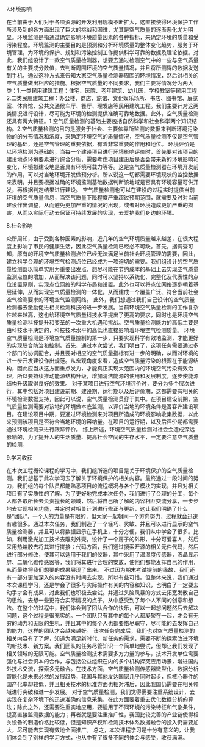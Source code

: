 7.环境影响

在当前由于人们对于各项资源的开发利用规模不断扩大，这直接使得环境保护工作所涉及到的各方面出现了巨大的挑战和困难，尤其是空气质量的逐渐恶化尤为明显。环境监测是指通过确定影响环境质量因素的各种指标，来确定环境的质量和受污染程度。环境监测的主要目的是预测和分析环境质量的整体变化趋势，服务于环境管理，为环境的保护、规划和污染控制工作提供科学可靠的数据及理论依据。对此，我们组设计了一款空气质量检测器，想要去通过检测空气中的一些与空气质量有关的主要成分数值，去判断周围环境的空气质量情况，并且将所测得的数据发送到手机，通过这种方式来告知大家空气质量检测器周围的环境情况，然后对相关的空气质量做出相应的措施。根据空气质量的不同要求，我们主要将情况分为两大类：1.一类民用建筑工程：住宅、医院、老年建筑、幼儿园、学校教室等民用工程2.二类民用建筑工程：办公楼、商店、旅馆、文化娱乐场所、书店、图书馆、展览室、体育馆、公共交通候车厅、餐厅、理发店等民用建筑工程。我们主要针对这两类情况进行设计，尽可能为环境的检测提供准确可靠地数据。此外，空气质量检测还具有两大特征。1.空气质量检测的基础主要包括自然科学和社会科学两个知识结构。2.空气质量检测的目的是服务于社会、主要依靠所监测的数据来判断环境污染物的的分布情况和浓度，来确定环境空气的质量情况，空气质量检测不仅是空气管理的基础，还是空气管理的重要依据，有着非常重要的作用和地位。
环境评价是以环境检测为基础的，当每一个建设项目进行环境影响评价时，首先要对该项目的建设地点环境要素进行综合分析，需要考虑项目建设后是否会带来新的环境影响和变化，环境拟建设地是否具有环境可载力等等。这是空气质量检测器在环境开发前的作用，可以对当地环境开发做预分析。所以说这一切都需要环境现状的监控数据来表明。并且要根据准确的环境监测基础数据判断该地域是否具有环境容量可供开发，再根据判定结果进行建设。
空气质量检测也可以在建设的过程实时提供当前环境的空气质量信息，当空气质量下降程度严重超过预期范围，就需要及时对当前建设作出调整，从而避免更加严重的情况的出现，或者对环境造成更加严重的损害，从而以实际行动去保证可持续发展的实现，去爱护我们身边的环境。
















8.社会影响

  众所周知，由于受到各种因素的影响，近几年的空气环境质量越来越差，在很大程度上影响了市民的健康生活，因此空气质量检测已经必不可缺。首先，据调查可知，原有的环境空气质量检测点位已经无法满足当前社会环境管理的需要，因此，建立科学合理的环境空气检测点位已经成为一项迫切的需要。我们组设计的空气质量检测器以简单实用为重要出发点，想尽可能在节约成本的基础上去实现空气质量监测点位的增加，从而解决该问题，同时可以坚持以系统化、完整化及代表性的点位设置原则，实现点位网络的科学布局和设置。此外也可以将点位网络逐步朝着基层延伸，从而实现空气质量检测的一体化。从而建成一个覆盖广泛、符合当前社会空气检测要求的环境空气监测网络。
  此外，我们想通过我们自己设计的空气质量检测器去激励促进相关检测科技的进一步发展。当前环境空气质量检测的工作复杂性越来越高，这也给环境空气质量科技水平提出了更高的要求，同时也是环境空气质量检测科技提升和变革的一次重大机遇和挑战。空气质量检测能力的高低主要是由科技水平决定的，科技技术水平的高低也直接影响着环境空气检测质量。
  环境空气质量检测是环境空气质量控制的第一步，只要实现科学有效地监测，才能更好的实现联合防治和控制。首先，通过本次尝试，我们明白了，这项任务需要通过多个部门的协调配合，并且要对相应的空气质量指标有进一步的明确，从而对环境的进一步开发建设作出规范。从宏观角度来看，造成空气质量污染的根源在于能源结构，因此应当从这方面重点发力，才能真正实现大范围内的环境空气污染有效治理，所以要持续推动能源结构升级，增加清洁能源的使用和发展制度，逐步使能源结构升级取得良好的效果。
  对于某项目进行空气环境评价时，要分为多个层次进行，其中包括对项目建设前期、建设期、运行期以及后评价期，这都需要有相关的环境检测数据支持，因此可以说，空气质量检测贯穿于其中。在项目建设前期，空气质量检测需要对该地的环境做本底监测，以评价当地的环境条件是否容许建设项目。在建设项目中期，要通过环境检测来对项目所造成的环境影响收集数据，以此来预测该项目是否符合当地环境的容纳量。在项目的运行期，以及后评价期都需要通过环境检测来进行跟踪评价。
  综上所述，环境空气质量检测对社会会造成深远影响的，为了提升人的生活质量、提高社会空间的生存水平，一定要注意空气质量的检测。
















9.学习收获

  在本次工程概论课程的学习中，我们组所选的项目是关于环境保护的空气质量检测。我们想基于此次学习去了解关于环境保护的相关内容。最终通过一段时间的努力，我们组的每个队员都能熟悉项目的流程概况与各个子模块的实现，并且对相关项目有了实质性的了解。为了更好地完成本次任务，我们进行了合理的分工，每个人都各取所长去负责擅长的领域，然后将自己所了解的内容相互交流分享，一步步地去实现相关功能，并定时对相关计划进行修正与更新，这让我们明确了什么是“团队”，一个人的力量是有限的，但大家一起朝同一个方向努力，过程就会迅速有趣很多。通过本次任务，我们制造了一个轻巧、灵敏、并且可以进行显示的空气质量检测器，并且可以将数据显示在手机上，十分方便，我们从中学会了很多。比如，利用激光加工技术去雕刻外壳，设计了一个房子的外形，十分可爱喜人，然后采用热熔胶去将其进行拼接；代码方面，我们通过搜索开源的相关元件代码，然后进行部分修改，使其可以适用于我们的仪器，其中采用了温湿度传感器，液晶显示屏、二氧化碳传感器等，我们将其进行合理的安放，使他们都能发挥自己的作用，从而最终将我们想要的成果展现了出来。
  不过因为期末考试提前的缘故，我们还有一部分更加深入的内容没有时间去实现，所以有些可惜。但整体来说，我们通过本次课程学习，还是学会了很多与实际操作有关的内容和知识，也明白了一定要去动手才会有成果，对此我们也积极去尝试。并通过头脑风暴的方式去拓宽发散自己的思维，去想一些更符合实际情况的点子，从中感受到了每个人不同的创意和想法。在整个的过程中，我们体会到了团队合作的快乐，可以一起想问题然后去解决问题，这个过程是很充实的。一个团队只有其中的每个人都凝聚在一起，才会有无穷的动力和无限的生机，并且其中的每个人也都要恪尽职守，尽可能的去发挥自己的能力，这样的团队才会越来越好。
  该次任务完成后，我们也对空气质量检测的相关内容有了了解，知道为满足新时代、新任务的需求，需要不断的探索改进环境的新技术、新方案。我们团队的任务尽管知识一个简单地尝试，但却让我们发现了相关领域的无限可能。空气质量检测技术需要多方力量的参与，技术开发单位需要强化与社会资本的合作，与包括公益组织在内的多个机构探究应用场景，增进国内外技术交流，探索多元融合。在技术方面，空气质量检测传感器微型化、数据分析智能化是未来必然的发展趋势，我国与其他发达国家几乎同时起步，但核心器件的国产化率却较低，并且相关技术的标准方面也相对滞后，因此我国仍需要在相关领域进行突破和进一步发展。
  对于空气质量检测，我们觉得需要注重系统设计，去实现在复杂环境下的迅速准确的信息采集，在此方面要着重去优化数据分析的算法；除此之外，还需要注重实地应用，要适用于不同环境的污染特征和气象条件，提高直接监测数据的能力；再者就是要注重推广性，我国比较完善的产业链使得相关设备的制造价格比较低，但是知识产权和检测技术体系数据融合的投入仍需要加大，尽可能去实现有效地全面推广。
  总之，本次课程学习是十分有意义的，让我们体会到了别样的学习方式，也从中有了很多不同的体会与感受，收获满满。
